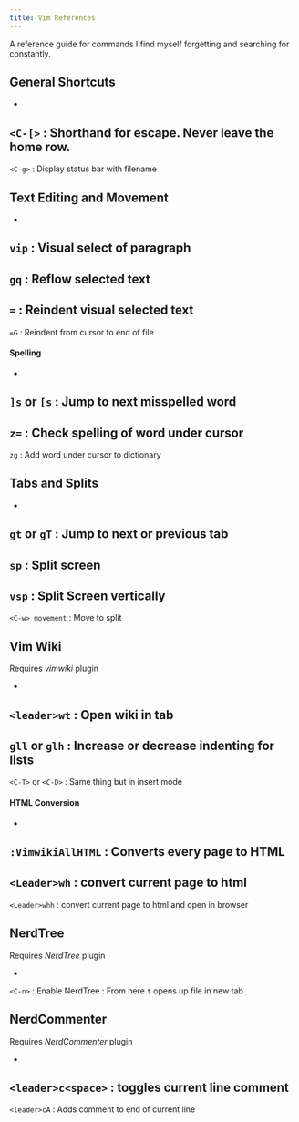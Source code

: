 ```yaml
---
title: Vim References
---
```

A reference guide for commands I find myself forgetting and searching for
constantly.

## General Shortcuts
- 
`<C-[>`
   : Shorthand for escape. Never leave the home row.
- 
`<C-g>`
   : Display status bar with filename

## Text Editing and Movement
- 
`vip`
   : Visual select of paragraph
- 
`gq`
   : Reflow selected text
- 
`=`
   : Reindent visual selected text
- 
`=G`
   : Reindent from cursor to end of file

#### Spelling
- 
`]s` or `[s`
   : Jump to next misspelled word
- 
`z=`
   : Check spelling of word under cursor
- 
`zg`
   : Add word under cursor to dictionary

## Tabs and Splits
- 
`gt` or `gT`
   : Jump to next or previous tab
- 
`sp`
   : Split screen
- 
`vsp`
   : Split Screen vertically
- 
`<C-w> movement`
   : Move to split

## Vim Wiki
Requires _vimwiki_ plugin

- 
`<leader>wt`
   : Open wiki in tab
- 
`gll` or `glh`
   : Increase or decrease indenting for lists
- 
`<C-T>` or `<C-D>`
   : Same thing but in insert mode

#### HTML Conversion
- 
`:VimwikiAllHTML`
   : Converts every page to HTML
- 
`<Leader>wh`
   : convert current page to html
- 
`<Leader>whh`
   : convert current page to html and open in browser

## NerdTree
Requires _NerdTree_ plugin

- 
`<C-n>`
   : Enable NerdTree
   : From here `t` opens up file in new tab

## NerdCommenter
Requires _NerdCommenter_ plugin

- 
`<leader>c<space>`
   : toggles current line comment
- 
`<leader>cA`
   : Adds comment to end of current line
